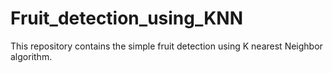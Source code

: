 # Fruit_detection_using_KNN
This repository contains the simple fruit detection using K nearest Neighbor algorithm.
